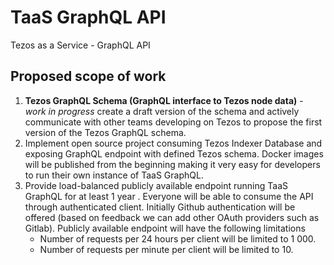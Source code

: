 # TaaS GraphQL API
Tezos as a Service - GraphQL API

## Proposed scope of work 

 
 1. **Tezos GraphQL Schema (GraphQL interface to Tezos node data)**  - *work in progress*
 create a draft version of the schema and actively communicate with other teams developing on Tezos to propose the first version of the Tezos GraphQL schema. 
 3. Implement open source project consuming Tezos Indexer Database  and exposing GraphQL endpoint with defined Tezos schema. Docker images will be published from the beginning making it very easy for developers to run their own instance of TaaS GraphQL.
 4. Provide load-balanced publicly available endpoint running TaaS GraphQL for at least 1 year . Everyone will be able to consume the API through authenticated client.  Initially Github authentication will be offered (based on feedback we can add other OAuth providers such as Gitlab). Publicly available endpoint will have the following limitations
     - Number of requests per 24 hours per client will be limited to 1 000.
     - Number of requests per minute per client will be limited to 10.
